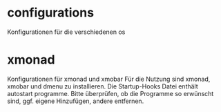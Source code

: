 configurations
==============

Konfigurationen für die verschiedenen os

xmonad
====
Konfigurationen für xmonad und xmobar
Für die Nutzung sind xmonad, xmobar und dmenu zu installieren.
Die Startup-Hooks Datei enthält autostart programme.
Bitte überprüfen, ob die Programme so erwünscht sind, ggf. eigene Hinzufügen, andere entfernen.
